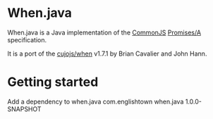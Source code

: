When.java
=========

When.java is a Java implementation of the [CommonJS](http://wiki.commonjs.org/wiki/Promises) [Promises/A](http://wiki.commonjs.org/wiki/Promises/A) specification.

It is a port of the [cujojs/when](https://github.com/cujojs/when) v1.7.1 by Brian Cavalier and John Hann.


Getting started
================

Add a dependency to when.java
    <dependency>
      <groupId>com.englishtown</groupId>
      <artifactId>when.java</artifactId>
      <version>1.0.0-SNAPSHOT</version>
    </dependency>
